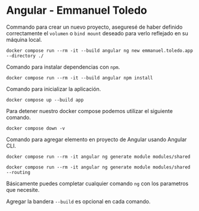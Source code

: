 # Angular - Emmanuel Toledo

Commando para crear un nuevo proyecto, aseguresé de haber definido correctamente el ```volumen``` o ```bind mount``` deseado para verlo reflejado en su máquina local.

```
docker compose run --rm -it --build angular ng new emmanuel.toledo.app --directory ./
```

Comando para instalar dependencias con ```npm```.

```
docker compose run --rm -it --build angular npm install
```

Comando para inicializar la aplicación.

```
docker compose up --build app
```

Para detener nuestro docker compose podemos utilizar el siguiente comando.

```
docker compose down -v
```

Comando para agregar elemento en proyecto de Angular usando Angular CLI.

```
docker compose run --rm -it angular ng generate module modules/shared

docker compose run --rm -it angular ng generate module modules/shared --routing
```

Básicamente puedes completar cualquier comando ```ng``` con los parametros que necesite.

Agregar la bandera ```--build``` es opcional en cada comando.